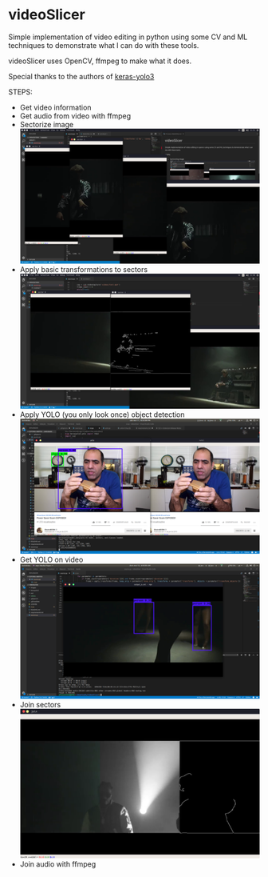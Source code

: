 # videoSlicer
Simple implementation of video editing in python using some CV and ML techniques to demonstrate what I can do with these tools.

videoSlicer uses OpenCV, ffmpeg to make what it does.

Special thanks to the authors of [keras-yolo3](https://github.com/qqwweee/keras-yolo3)

STEPS:
- Get video information
- Get audio from video with ffmpeg
- Sectorize image
![Alt text](images/splitting_in_sectors.png?raw=true "split")
- Apply basic transformations to sectors
![Alt text](images/transforming_sectors.png?raw=true "split")
- Apply YOLO (you only look once) object detection
![Alt text](images/yolo.png?raw=true "split")
- Get YOLO on video
![Alt text](images/yolo_video.png?raw=true "split")
- Join sectors
![Alt text](images/join.png?raw=true "split")
- Join audio with ffmpeg
